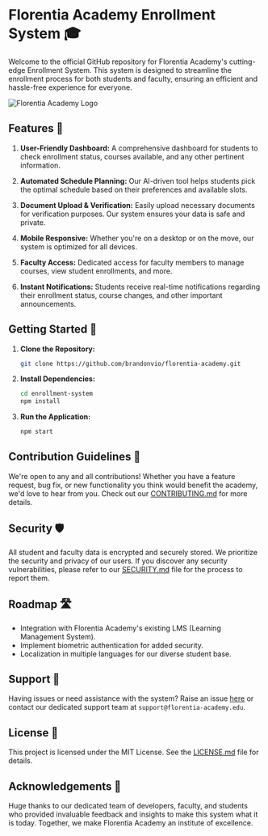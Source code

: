 # Florentia Academy Enrollment System 🎓

Welcome to the official GitHub repository for Florentia Academy's cutting-edge Enrollment System. This system is designed to streamline the enrollment process for both students and faculty, ensuring an efficient and hassle-free experience for everyone.

![Florentia Academy Logo](https://media02.statarea.com/images/teams/embl/18713.png)

## Features 🌟

1. **User-Friendly Dashboard:** A comprehensive dashboard for students to check enrollment status, courses available, and any other pertinent information.
   
2. **Automated Schedule Planning:** Our AI-driven tool helps students pick the optimal schedule based on their preferences and available slots.

3. **Document Upload & Verification:** Easily upload necessary documents for verification purposes. Our system ensures your data is safe and private.

4. **Mobile Responsive:** Whether you're on a desktop or on the move, our system is optimized for all devices.

5. **Faculty Access:** Dedicated access for faculty members to manage courses, view student enrollments, and more.

6. **Instant Notifications:** Students receive real-time notifications regarding their enrollment status, course changes, and other important announcements.

## Getting Started 🚀

1. **Clone the Repository:**
    ```bash
    git clone https://github.com/brandonvio/florentia-academy.git
    ```

2. **Install Dependencies:**
    ```bash
    cd enrollment-system
    npm install
    ```

3. **Run the Application:**
    ```bash
    npm start
    ```

## Contribution Guidelines 🤝

We're open to any and all contributions! Whether you have a feature request, bug fix, or new functionality you think would benefit the academy, we'd love to hear from you. Check out our [CONTRIBUTING.md](link-to-contributing.md) for more details.

## Security 🛡

All student and faculty data is encrypted and securely stored. We prioritize the security and privacy of our users. If you discover any security vulnerabilities, please refer to our [SECURITY.md](link-to-security.md) file for the process to report them.

## Roadmap 🛣

- Integration with Florentia Academy's existing LMS (Learning Management System).
- Implement biometric authentication for added security.
- Localization in multiple languages for our diverse student base.

## Support 💬

Having issues or need assistance with the system? Raise an issue [here](https://github.com/florentia-academy/enrollment-system/issues) or contact our dedicated support team at `support@florentia-academy.edu`.

## License 📄

This project is licensed under the MIT License. See the [LICENSE.md](link-to-license.md) file for details.

## Acknowledgements 🙌

Huge thanks to our dedicated team of developers, faculty, and students who provided invaluable feedback and insights to make this system what it is today. Together, we make Florentia Academy an institute of excellence.
